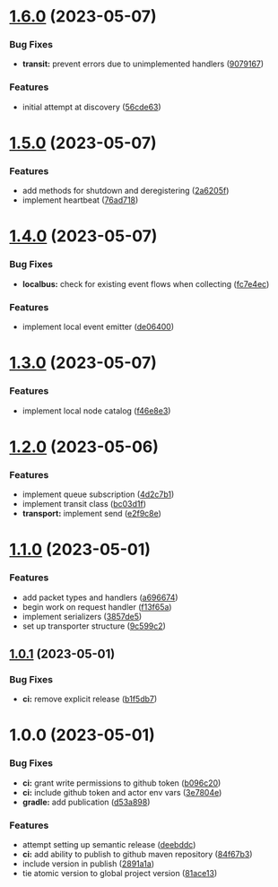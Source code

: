 # [1.6.0](https://github.com/sphericalkat/atomic-demo/compare/v1.5.0...v1.6.0) (2023-05-07)


### Bug Fixes

* **transit:** prevent errors due to unimplemented handlers ([9079167](https://github.com/sphericalkat/atomic-demo/commit/90791677f42e523aa98d1764b7416297dd54aefe))


### Features

* initial attempt at discovery ([56cde63](https://github.com/sphericalkat/atomic-demo/commit/56cde63af0f6d7009db60b0d7be8c4741ddb2334))

# [1.5.0](https://github.com/sphericalkat/atomic-demo/compare/v1.4.0...v1.5.0) (2023-05-07)


### Features

* add methods for shutdown and deregistering ([2a6205f](https://github.com/sphericalkat/atomic-demo/commit/2a6205f841a82d3bc02c80efc50ac91c3e1d5f76))
* implement heartbeat ([76ad718](https://github.com/sphericalkat/atomic-demo/commit/76ad718fdfcde25e3c886687bd2e59fd490257e7))

# [1.4.0](https://github.com/sphericalkat/atomic-demo/compare/v1.3.0...v1.4.0) (2023-05-07)


### Bug Fixes

* **localbus:** check for existing event flows when collecting ([fc7e4ec](https://github.com/sphericalkat/atomic-demo/commit/fc7e4ec9f009eb146cd6c2cffa25bd2ead29cd9e))


### Features

* implement local event emitter ([de06400](https://github.com/sphericalkat/atomic-demo/commit/de06400689f29a4ab0769ec623ebded88db1627a))

# [1.3.0](https://github.com/sphericalkat/atomic-demo/compare/v1.2.0...v1.3.0) (2023-05-07)


### Features

* implement local node catalog ([f46e8e3](https://github.com/sphericalkat/atomic-demo/commit/f46e8e3424c39a97393d5851d1f26fc68fefdfc5))

# [1.2.0](https://github.com/sphericalkat/atomic-demo/compare/v1.1.0...v1.2.0) (2023-05-06)


### Features

* implement queue subscription ([4d2c7b1](https://github.com/sphericalkat/atomic-demo/commit/4d2c7b1a79a28a6bba73058278412b832dcfd580))
* implement transit class ([bc03d1f](https://github.com/sphericalkat/atomic-demo/commit/bc03d1f693f25ba2f97622856d34c5b6fd6e5206))
* **transport:** implement send ([e2f9c8e](https://github.com/sphericalkat/atomic-demo/commit/e2f9c8ead80214ff5b48a7e979313a7eaf4b8d0d))

# [1.1.0](https://github.com/sphericalkat/atomic-demo/compare/v1.0.1...v1.1.0) (2023-05-01)


### Features

* add packet types and handlers ([a696674](https://github.com/sphericalkat/atomic-demo/commit/a69667483242b205cd2ce8b21125503340e46868))
* begin work on request handler ([f13f65a](https://github.com/sphericalkat/atomic-demo/commit/f13f65a7c35bb2778cd2e3e98b248ca6aae02db0))
* implement serializers ([3857de5](https://github.com/sphericalkat/atomic-demo/commit/3857de57b488acd13774c2dc72b4463de23b3cbb))
* set up transporter structure ([9c599c2](https://github.com/sphericalkat/atomic-demo/commit/9c599c2623d754f4ba0d90ccee2da5a20b77e460))

## [1.0.1](https://github.com/sphericalkat/atomic-demo/compare/v1.0.0...v1.0.1) (2023-05-01)


### Bug Fixes

* **ci:** remove explicit release ([b1f5db7](https://github.com/sphericalkat/atomic-demo/commit/b1f5db7dc2f98cc43529c92f989f90245c03b2a6))

# 1.0.0 (2023-05-01)


### Bug Fixes

* **ci:** grant write permissions to github token ([b096c20](https://github.com/sphericalkat/atomic-demo/commit/b096c202a27e0f04d7f0715d79dce4a225da4888))
* **ci:** include github token and actor env vars ([3e7804e](https://github.com/sphericalkat/atomic-demo/commit/3e7804eef7cd42a9ca20163100cd5216f81a6812))
* **gradle:** add publication ([d53a898](https://github.com/sphericalkat/atomic-demo/commit/d53a8987c3a5e6ea35fe016df0738a980f0b5306))


### Features

* attempt setting up semantic release ([deebddc](https://github.com/sphericalkat/atomic-demo/commit/deebddc6f65c63460c766b9fa2867488d1e168e0))
* **ci:** add ability to publish to github maven repository ([84f67b3](https://github.com/sphericalkat/atomic-demo/commit/84f67b311e93e7262f9a62a34b96895c9aa18ff2))
* include version in publish ([2891a1a](https://github.com/sphericalkat/atomic-demo/commit/2891a1ace556d0142d5f413b8840c111ec75f166))
* tie atomic version to global project version ([81ace13](https://github.com/sphericalkat/atomic-demo/commit/81ace13dec31cdf1f659eb53a432d64c8e240af3))
